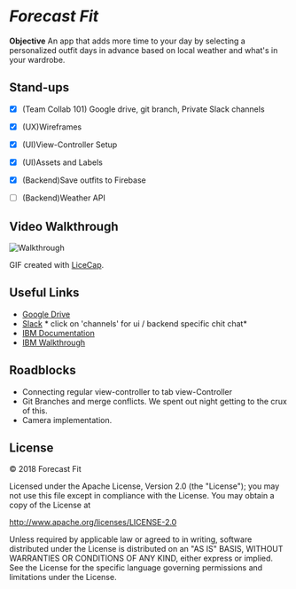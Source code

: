 # *Forecast Fit*

**Objective** An app that adds more time to your day by selecting a personalized outfit days in advance based on local weather and what's in your wardrobe.

## Stand-ups
- [x] (Team Collab 101) Google drive, git branch, Private Slack channels
- [x] (UX)Wireframes
- [x] (UI)View-Controller Setup
- [x] (UI)Assets and Labels
- [x] (Backend)Save outfits to Firebase
- [ ] (Backend)Weather API



## Video Walkthrough
![Walkthrough]()

GIF created with [LiceCap](http://www.cockos.com/licecap/).

## Useful Links
- [Google Drive](https://drive.google.com/drive/folders/1NEH5iKR9rI5vAU2TSFlOcVpqjsAgRVi3?usp=sharing)
- [Slack](https://hackcooper2018.slack.com/messages/GDCK857JL/details/) * click on 'channels' for ui / backend specific chit chat*
- [IBM Documentation](https://developer.ibm.com/patterns/)
- [IBM Walkthrough](https://github.com/Bluemix-Watson-Labs/Agenda-WDC-April-2018)


## Roadblocks
- Connecting regular view-controller to tab view-Controller
- Git Branches and merge conflicts. We spent out night getting to the crux of this.
- Camera implementation. 


## License
© 2018 Forecast Fit

Licensed under the Apache License, Version 2.0 (the "License"); you may not use this file except in compliance with the License. You may obtain a copy of the License at

http://www.apache.org/licenses/LICENSE-2.0

Unless required by applicable law or agreed to in writing, software distributed under the License is distributed on an "AS IS" BASIS, WITHOUT WARRANTIES OR CONDITIONS OF ANY KIND, either express or implied. See the License for the specific language governing permissions and limitations under the License.
